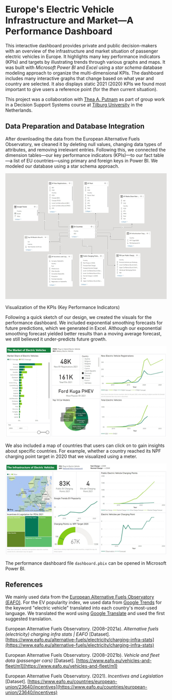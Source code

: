 # Europe's Electric Vehicle Infrastructure and Market—A Performance Dashboard

This interactive dashboard provides private and public decision-makers with an overview of the infrastructure and market situation of passenger electric vehicles in Europe. It highlights many key performance indicators (KPIs) and targets by illustrating trends through various graphs and maps. It was built with *Microsoft Power BI* and *Excel* using a *star schema* database modeling approach to organize the multi-dimensional KPIs. The dashboard includes many interactive graphs that change based on what year and country are selected. It also displays static 2021 (2020) KPIs we found most important to give users a reference point (for the *then* current situation).

This project was a collaboration with [Thea A. Putnam](https://github.com/theaputnam) as part of group work in a Decision Support Systems course at [Tilburg University](https://www.tilburguniversity.edu) in the Netherlands.

## Data Preparation and Database Integration

After downloading the data from the European Alternative Fuels Observatory, we cleaned it by deleting null values, changing data types of attributes, and removing irrelevant entries. Following this, we connected the dimension tables—our key performance indicators (KPIs)—to our fact table—a list of EU countries—using primary and foreign keys in Power BI. We modeled our database using a star schema approach.

<p align="center">
    <img src="figures/database_visualization.jpg" alt="Visualization of Database Star Schema" width="512">
</p

## Visualization of the KPIs (Key Performance Indicators)

Following a quick sketch of our design, we created the visuals for the performance dashboard. We included exponential smoothing forecasts for future predictions, which we generated in Excel. Although our exponential smoothing forecast yielded better results than a moving average forecast, we still believed it under-predicts future growth.

<p align="center">
    <img src="figures/page_1_ev_market.jpg" alt="Page 1: The Market of Electric Vehicles" width="512">
</p

We also included a map of countries that users can click on to gain insights about specific countries. For example, whether a country reached its NPF charging point target in 2020 that we visualized using a meter.

<p align="center">
    <img src="figures/page_2_infrastructure.jpg" alt="Page 2: The Infrastructure of Electric Vehicles" width="512">
</p

The performance dashboard file `dashboard.pbix` can be opened in Microsoft Power BI.

## References

We mainly used data from the [European Alternative Fuels Observatory (EAFO)](https://eafo.eu). For the EV popularity index, we used data from [Google Trends](https://trends.google.com) for the keyword "electric vehicle" translated into each country's most-used language. We translated the word using [Google Translate](https://translate.google.com/) and used the first suggested translation.

European Alternative Fuels Observatory. (2008–2021a). *Alternative fuels (electricity) charging infra stats | EAFO* [Dataset]. [https://www.eafo.eu/alternative-fuels/electricity/charging-infra-stats](https://www.eafo.eu/alternative-fuels/electricity/charging-infra-stats)

European Alternative Fuels Observatory. (2008–2021b). *Vehicle and fleet data (passenger cars)* [Dataset]. [https://www.eafo.eu/vehicles-and-fleet/m1](https://www.eafo.eu/vehicles-and-fleet/m1)

European Alternative Fuels Observatory. (2021). *Incentives and Legislation* [Dataset]. [https://www.eafo.eu/countries/european-union/23640/incentives](https://www.eafo.eu/countries/european-union/23640/incentives)
